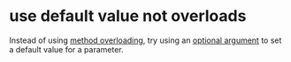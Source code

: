 # use default value not overloads

Instead of using [method overloading](https://csharp.net-tutorials.com/classes/method-overloading/), try using an [optional argument](https://docs.microsoft.com/en-us/dotnet/csharp/programming-guide/classes-and-structs/named-and-optional-arguments#optional-arguments) to set a default value for a parameter.
